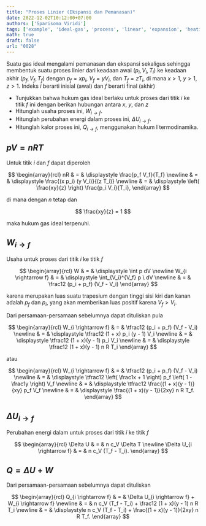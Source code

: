 ```yaml
---
title: "Proses Linier (Ekspansi dan Pemanasan)"
date: 2022-12-02T10:12:00+07:00
authors: ['Sparisoma Viridi']
tags: ['example', 'ideal-gas', 'process', 'linear', 'expansion', 'heating']
math: true
draft: false
url: "0028"
---
```


Suatu gas ideal mengalami pemanasan dan ekspansi sekaligus sehingga membentuk suatu proses linier dari keadaan awal $(p_i, V_i, T_i)$ ke keadaan akhir $(p_f, V_f, T_f)$ dengan  $p_f = x p_i$, $V_f = y V_i$, dan $T_f = z T_i$, di mana $x > 1$, $y > 1$, $z > 1$. Indeks $i$ berarti inisial (awal) dan $f$ berarti final (akhir)

+ Tunjukkan bahwa hukum gas ideal berlaku untuk proses dari titik $i$ ke titik $f$ ini dengan berikan hubungan antara $x$, $y$, dan $z$
+ Hitunglah usaha proses ini, $W_{i \rightarrow f}$.
+ Hitunglah perubahan energi dalam proses ini, $\Delta U_{i \rightarrow f}$.
+ Hitunglah kalor proses ini, $Q_{i \rightarrow f}$, menggunakan hukum I termodinamika.


## $pV = nRT$
Untuk titik $i$ dan $f$ dapat diperoleh

$$
\begin{array}{rcl}
nR & = & \displaystyle \frac{p_f V_f}{T_f} \newline
& = & \displaystyle \frac{(x p_i) (y V_i)}{(z T_i)} \newline
& = & \displaystyle \left( \frac{xy}{z} \right) \frac{p_i V_i}{T_i},
\end{array}
$$

di mana dengan $n$ tetap dan

$$
\frac{xy}{z} = 1
$$

maka hukum gas ideal terpenuhi.


## $W_{i \rightarrow f}$
Usaha untuk proses dari titik $i$ ke titik $f$

$$
\begin{array}{rcl}
W & = & \displaystyle \int p dV \newline
W_{i \rightarrow f} & = & \displaystyle \int_{V_i}^{V_f} p \ dV \newline
& = & \frac12 (p_i + p_f) (V_f - V_i)
\end{array}
$$

karena merupakan luas suatu trapesium dengan tinggi sisi kiri dan kanan adalah $p_f$ dan $p_i$, yang akan memberikan luas positif karena $V_f > V_i$.

Dari persamaan-persamaan sebelumnya dapat dituliskan pula

$$
\begin{array}{rcl}
W_{i \rightarrow f} & = & \tfrac12 (p_i + p_f) (V_f - V_i) \newline
& = & \displaystyle \tfrac12 (1 + x) p_i (y - 1) V_i \newline
& = & \displaystyle \tfrac12 (1 + x)(y - 1) p_i V_i \newline
& = & \displaystyle \tfrac12 (1 + x)(y - 1) n R T_i
\end{array}
$$

atau

$$
\begin{array}{rcl}
W_{i \rightarrow f} & = & \tfrac12 (p_i + p_f) (V_f - V_i) \newline
& = & \displaystyle \tfrac12 \left( \frac1x + 1 \right) p_f \left( 1 - \frac1y \right) V_f \newline
& = & \displaystyle \tfrac12 \frac{(1 + x)(y - 1)}{xy} p_f V_f \newline
& = & \displaystyle \frac{(1 + x)(y - 1)}{2xy} n R T_f.
\end{array}
$$


## $\Delta U_{i \rightarrow f}$
Perubahan energi dalam untuk proses dari titik $i$ ke titik $f$

$$
\begin{array}{rcl}
\Delta U & = & n c_V \Delta T \newline
\Delta U_{i \rightarrow f} & = & n c_V (T_f - T_i).
\end{array}
$$


## $Q = \Delta U + W$
Dari persamaan-persamaan sebelumnya dapat dituliskan

$$
\begin{array}{rcl}
Q_{i \rightarrow f} & = & \Delta U_{i \rightarrow f} + W_{i \rightarrow f} \newline
& = & n c_V (T_f - T_i) + \frac12 (1 + x)(y - 1) n R T_i \newline
& = & \displaystyle n c_V (T_f - T_i) + \frac{(1 + x)(y - 1)}{2xy} n R T_f.
\end{array}
$$
